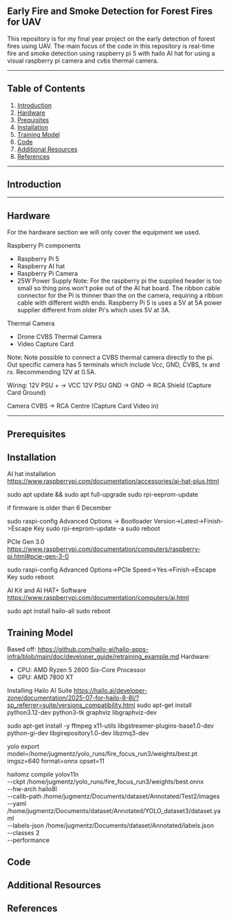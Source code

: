 ## **Early Fire and Smoke Detection for Forest Fires for UAV**

This repository is for my final year project on the early detection of forest fires using UAV. The main focus of the code in this repository is real-time fire and smoke detection using raspberry pi 5 with hailo AI hat for using a visual raspberry pi camera and cvbs thermal camera. 

---

## **Table of Contents**

1. [Introduction](#introduction)
2. [Hardware](#hardware)
3. [Prequisites](#prerequisites)
4. [Installation](#installation)
5. [Training Model](#training-model)
6. [Code](#code)
7. [Additional Resources](#additional-resources)
8. [References](#references)

---

## **Introduction**




---

## **Hardware**

For the hardware section we will only cover the equipment we used.

Raspberry Pi components
- Raspberry Pi 5
- Raspberry AI hat
- Raspberry Pi Camera
- 25W Power Supply
Note:
For the raspberry pi the supplied header is too small so thing pins won't poke out of the AI hat board.
The ribbon cable connector for the Pi is thinner than the on the camera, requiring a ribbon cable with different width ends.
Raspberry Pi 5 is uses a 5V at 5A power supplier different from older Pi's which uses 5V at 3A. 

Thermal Camera
- Drone CVBS Thermal Camera
- Video Capture Card

Note:
Note possible to connect a CVBS thermal camera directly to the pi. Out specific camera has 5 terminals which include Vcc, GND, CVBS, tx and rx. Recommending 12V at 0.5A. 

Wiring:
12V PSU +   -> VCC
12V PSU GND -> GND
            -> RCA Shield (Capture Card Ground)

Camera CVBS -> RCA Centre (Capture Card Video in)

---

## **Prerequisites**

## **Installation**

AI hat installation
https://www.raspberrypi.com/documentation/accessories/ai-hat-plus.html

sudo apt update && sudo apt full-upgrade
sudo rpi-eeprom-update

if firmware is older than 6 December

sudo raspi-config
Advanced Options -> Bootloader Version->Latest->Finish->Escape Key
sudo rpi-eeprom-update -a
sudo reboot

PCIe Gen 3.0
https://www.raspberrypi.com/documentation/computers/raspberry-pi.html#pcie-gen-3-0

sudo raspi-config
Advanced Options->PCIe Speed->Yes->Finish->Escape Key
sudo reboot

AI Kit and AI HAT+ Software
https://www.raspberrypi.com/documentation/computers/ai.html

sudo apt install hailo-all
sudo reboot

## **Training Model**
Based off: https://github.com/hailo-ai/hailo-apps-infra/blob/main/doc/developer_guide/retraining_example.md
Hardware:
- CPU: AMD Ryzen 5 2600 Six-Core Processor
- GPU: AMD 7800 XT

Installing Hailo AI Suite
https://hailo.ai/developer-zone/documentation/2025-07-for-hailo-8-8l/?sp_referrer=suite/versions_compatibility.html
sudo apt-get install python3.12-dev python3-tk graphviz libgraphviz-dev

sudo apt-get install -y ffmpeg x11-utils libgstreamer-plugins-base1.0-dev python-gi-dev libgirepository1.0-dev libzmq3-dev



yolo export model=/home/jugmentz/yolo_runs/fire_focus_run3/weights/best.pt imgsz=640 format=onnx opset=11

hailomz compile yolov11n \
  --ckpt /home/jugmentz/yolo_runs/fire_focus_run3/weights/best.onnx \
  --hw-arch hailo8l \
  --calib-path /home/jugmentz/Documents/dataset/Annotated/Test2/images \
  --yaml /home/jugmentz/Documents/dataset/Annotated/YOLO_dataset3/dataset.yaml \
  --labels-json /home/jugmentz/Documents/dataset/Annotated/labels.json \
  --classes 2 \
  --performance



## **Code**

## **Additional Resources**

## **References**



